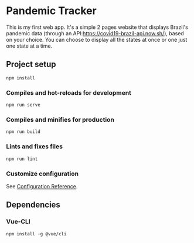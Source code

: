 # Pandemic Tracker

This is my first web app. It's a simple 2 pages website that displays Brazil's pandemic data (through an API:https://covid19-brazil-api.now.sh/), based on your choice. You can choose to display all the states at once or one just one state at a time.

## Project setup

```
npm install
```

### Compiles and hot-reloads for development

```
npm run serve
```

### Compiles and minifies for production

```
npm run build
```

### Lints and fixes files

```
npm run lint
```

### Customize configuration

See [Configuration Reference](https://cli.vuejs.org/config/).

## Dependencies

### Vue-CLI

```
npm install -g @vue/cli
```

